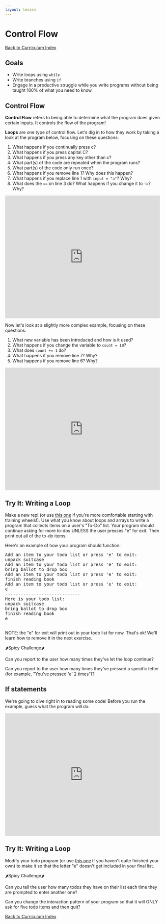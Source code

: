 ```yaml
---
layout: lesson
---
```


# Control Flow

<a href="../">Back to Curriculum Index</a>

## Goals

- Write loops using `while`
- Write branches using `if`
- Engage in a productive struggle while you write programs without being taught 100% of what you need to know

## Control Flow

**Control Flow** refers to being able to determine what the program does given certain inputs. It controls the flow of the program!

**Loops** are one type of control flow. Let's dig in to how they work by taking a look at the program below, focusing on these questions:

1. What happens if you continually press c? 
2. What happens if you press capital C?
3. What happens if you press any key other than c? 
4. What part(s) of the code are repeated when the program runs? 
5. What part(s) of the code only run once?
6. What happens if you remove line 1? Why does this happen? 
7. What happens if you replace line 1 with `input = "a"`? Why? 
8. What does the `==` on line 3 do? What happens if you change it to `!=`? Why?

<iframe height="400px" width="100%" src="https://repl.it/@turingschool/Loop-Example?lite=true" scrolling="no" frameborder="no" allowtransparency="true" allowfullscreen="true" sandbox="allow-forms allow-pointer-lock allow-popups allow-same-origin allow-scripts allow-modals"></iframe>

Now let's look at a slightly more complex example, focusing on these questions:

1. What new variable has been introduced and how is it used? 
2. What happens if you change the variable to `count = 10`?
3. What does `count += 1` do? 
4. What happens if you remove line 7? Why?
5. What happens if you remove line 6? Why? 

<iframe height="400px" width="100%" src="https://repl.it/@turingschool/Loop-Example-With-Counter?lite=true" scrolling="no" frameborder="no" allowtransparency="true" allowfullscreen="true" sandbox="allow-forms allow-pointer-lock allow-popups allow-same-origin allow-scripts allow-modals"></iframe>

<div class="try-it-new">
  <h2>Try It: Writing a Loop</h2>
  <p>Make a new repl (or use <a href="https://repl.it/@turingschool/Todo-List" target="blank">this one</a> if you're more comfortable starting with training wheels!). Use what you know about loops and arrays to write a program that collects items on a user's "To-Do" list. Your program should continue asking for more to-dos UNLESS the user presses "e" for exit. Then print out all of the to-do items.</p>
  <p>Here's an example of how your program should function:</p>
  <pre>Add an item to your todo list or press 'e' to exit:
unpack suitcase
Add an item to your todo list or press 'e' to exit:
bring ballot to drop box
Add an item to your todo list or press 'e' to exit:
finish reading book
Add an item to your todo list or press 'e' to exit:
e
-----------------------------
Here is your todo list:
unpack suitcase
bring ballot to drop box
finish reading book
e
  </pre>
  <p>NOTE: the "e" for exit will print out in your todo list for now. That's ok! We'll learn how to remove it in the next exercise.</p>
  <div class="spicy-container">
    <p class="spicy-click">🌶Spicy Challenge🌶</p>
    <div class="spicy-toggle">
      <p>Can you report to the user how many times they've let the loop continue?</p>
      <p>Can you report to the user how many times they've pressed a specific letter (for example, "You've pressed 'a' 2 times")?</p>
    </div>
  </div>
</div>


## If statements

We're going to dive right in to reading some code! Before you run the example, guess what the program will do.

<iframe height="400px" width="100%" src="https://repl.it/@turingschool/Loops-and-If-Statements?lite=true" scrolling="no" frameborder="no" allowtransparency="true" allowfullscreen="true" sandbox="allow-forms allow-pointer-lock allow-popups allow-same-origin allow-scripts allow-modals"></iframe>

<div class="try-it-new">
  <h2>Try It: Writing a Loop</h2>
  <p>Modify your todo program (or use <a href="https://repl.it/@turingschool/Todo-Starter" target="blank">this one</a> if you haven't quite finished your own) to make it so that the letter "e" doesn't get included in your final list.</p>

  <div class="spicy-container">
    <p class="spicy-click">🌶Spicy Challenge🌶</p>
    <div class="spicy-toggle">
      <p>Can you tell the user how many todos they have on their list each time they are prompted to enter another one?</p>
      <p>Can you change the interaction pattern of your program so that it will ONLY ask for five todo items and then quit?</p>
    </div>
  </div>
</div>


<a href="../">Back to Curriculum Index</a>
